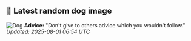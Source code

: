 ## 🐶 Latest random dog image
![Dog](https://images.dog.ceo/breeds/african/n02116738_662.jpg)
**Advice:** "Don't give to others advice which you wouldn't follow."
*Updated: 2025-08-01 06:54 UTC*
